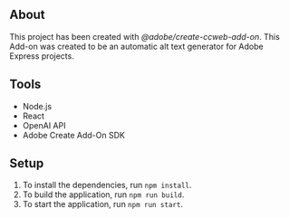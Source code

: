 ## About

This project has been created with _@adobe/create-ccweb-add-on_. This Add-on was created to be an automatic alt text generator for Adobe Express projects.

## Tools

-   Node.js
-   React
-   OpenAI API
-   Adobe Create Add-On SDK

## Setup

1. To install the dependencies, run `npm install`.
2. To build the application, run `npm run build`.
3. To start the application, run `npm run start`.
